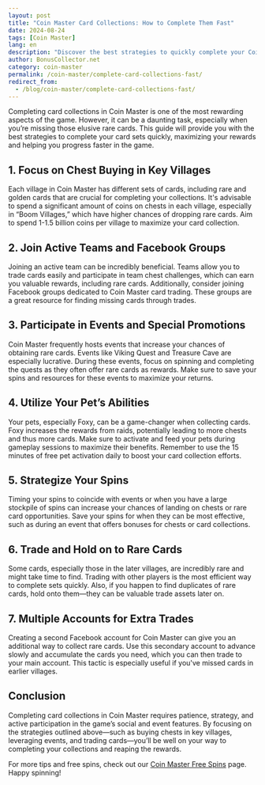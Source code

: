 ```yaml
---
layout: post
title: "Coin Master Card Collections: How to Complete Them Fast"
date: 2024-08-24
tags: [Coin Master]
lang: en
description: "Discover the best strategies to quickly complete your Coin Master card collections and unlock fantastic rewards."
author: BonusCollector.net
category: coin-master
permalink: /coin-master/complete-card-collections-fast/
redirect_from:
  - /blog/coin-master/complete-card-collections-fast/
---
```


Completing card collections in Coin Master is one of the most rewarding aspects of the game. However, it can be a daunting task, especially when you’re missing those elusive rare cards. This guide will provide you with the best strategies to complete your card sets quickly, maximizing your rewards and helping you progress faster in the game.

## 1. **Focus on Chest Buying in Key Villages**

Each village in Coin Master has different sets of cards, including rare and golden cards that are crucial for completing your collections. It's advisable to spend a significant amount of coins on chests in each village, especially in “Boom Villages,” which have higher chances of dropping rare cards. Aim to spend 1-1.5 billion coins per village to maximize your card collection.

## 2. **Join Active Teams and Facebook Groups**

Joining an active team can be incredibly beneficial. Teams allow you to trade cards easily and participate in team chest challenges, which can earn you valuable rewards, including rare cards. Additionally, consider joining Facebook groups dedicated to Coin Master card trading. These groups are a great resource for finding missing cards through trades.

## 3. **Participate in Events and Special Promotions**

Coin Master frequently hosts events that increase your chances of obtaining rare cards. Events like Viking Quest and Treasure Cave are especially lucrative. During these events, focus on spinning and completing the quests as they often offer rare cards as rewards. Make sure to save your spins and resources for these events to maximize your returns.

## 4. **Utilize Your Pet’s Abilities**

Your pets, especially Foxy, can be a game-changer when collecting cards. Foxy increases the rewards from raids, potentially leading to more chests and thus more cards. Make sure to activate and feed your pets during gameplay sessions to maximize their benefits. Remember to use the 15 minutes of free pet activation daily to boost your card collection efforts.

## 5. **Strategize Your Spins**

Timing your spins to coincide with events or when you have a large stockpile of spins can increase your chances of landing on chests or rare card opportunities. Save your spins for when they can be most effective, such as during an event that offers bonuses for chests or card collections.

## 6. **Trade and Hold on to Rare Cards**

Some cards, especially those in the later villages, are incredibly rare and might take time to find. Trading with other players is the most efficient way to complete sets quickly. Also, if you happen to find duplicates of rare cards, hold onto them—they can be valuable trade assets later on.

## 7. **Multiple Accounts for Extra Trades**

Creating a second Facebook account for Coin Master can give you an additional way to collect rare cards. Use this secondary account to advance slowly and accumulate the cards you need, which you can then trade to your main account. This tactic is especially useful if you've missed cards in earlier villages.

## Conclusion

Completing card collections in Coin Master requires patience, strategy, and active participation in the game’s social and event features. By focusing on the strategies outlined above—such as buying chests in key villages, leveraging events, and trading cards—you’ll be well on your way to completing your collections and reaping the rewards.

For more tips and free spins, check out our [Coin Master Free Spins](https://bonuscollector.net/coin-master-free-spins/) page. Happy spinning!